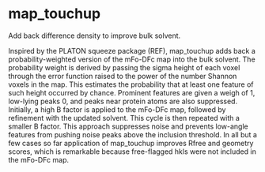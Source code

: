 # map_touchup
Add back difference density to improve bulk solvent.

Inspired by the PLATON squeeze package (REF), map_touchup adds back a probability-weighted version of the mFo-DFc map into the bulk solvent. The probability weight is derived by passing the sigma height of each voxel through the error function raised to the power of the number Shannon voxels in the map. This estimates the probability that at least one feature of such height occurred by chance. Prominent features are given a weigh of 1, low-lying peaks 0, and peaks near protein atoms are also suppressed. Initially, a high B factor is applied to the mFo-DFc map, followed by refinement with the updated solvent. This cycle is then repeated with a smaller B factor. This approach suppresses noise and prevents low-angle features from pushing noise peaks above the inclusion threshold. In all but a few cases so far application of map_touchup improves Rfree and geometry scores, which is remarkable because free-flagged hkls were not included in the mFo-DFc map.
